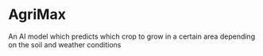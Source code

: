 # AgriMax
An AI model which predicts which crop to grow in a certain area depending on the soil and weather conditions
